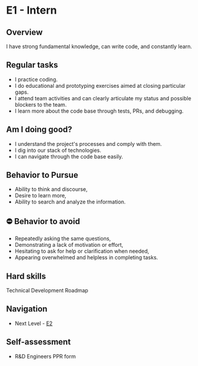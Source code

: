 # E1 - Intern

## Overview 
I have strong fundamental knowledge, can write code, and constantly learn.

## Regular tasks
- I practice coding.
- I do educational and prototyping exercises aimed at closing particular gaps.
- I attend team activities and can clearly articulate my status and possible blockers to the team.
- I learn more about the code base through tests, PRs, and debugging.

## Am I doing good? 
- I understand the project's processes and comply with them.
- I dig into our stack of technologies.
- I can navigate through the code base easily.

## Behavior to Pursue
- Ability to think and discourse,
- Desire to learn more,
- Ability to search and analyze the information.

## :no_entry: Behavior to avoid
- Repeatedly asking the same questions,
- Demonstrating a lack of motivation or effort,
- Hesitating to ask for help or clarification when needed,
- Appearing overwhelmed and helpless in completing tasks.

## Hard skills
Technical Development Roadmap 

## Navigation
- Next Level - [E2](E2%20Junior.md)

## Self-assessment
- R&D Engineers PPR form
